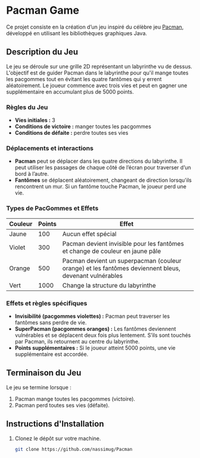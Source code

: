 # Pacman Game

Ce projet consiste en la création d’un jeu inspiré du célèbre jeu [Pacman](https://fr.wikipedia.org/wiki/Pac-Man), développé en utilisant les bibliothèques graphiques Java.

## Description du Jeu

Le jeu se déroule sur une grille 2D représentant un labyrinthe vu de dessus. L'objectif est de guider Pacman dans le labyrinthe pour qu'il mange toutes les pacgommes tout en évitant les quatre fantômes qui y errent aléatoirement. Le joueur commence avec trois vies et peut en gagner une supplémentaire en accumulant plus de 5000 points.

### Règles du Jeu

- **Vies initiales :** 3
- **Conditions de victoire :** manger toutes les pacgommes
- **Conditions de défaite :** perdre toutes ses vies

### Déplacements et interactions

- **Pacman** peut se déplacer dans les quatre directions du labyrinthe. Il peut utiliser les passages de chaque côté de l’écran pour traverser d’un bord à l’autre.
- **Fantômes** se déplacent aléatoirement, changeant de direction lorsqu'ils rencontrent un mur. Si un fantôme touche Pacman, le joueur perd une vie.

### Types de PacGommes et Effets

| Couleur | Points | Effet |
|---------|--------|-------|
| Jaune   | 100    | Aucun effet spécial |
| Violet  | 300    | Pacman devient invisible pour les fantômes et change de couleur en jaune pâle |
| Orange  | 500    | Pacman devient un superpacman (couleur orange) et les fantômes deviennent bleus, devenant vulnérables |
| Vert    | 1000   | Change la structure du labyrinthe |

### Effets et règles spécifiques

- **Invisibilité (pacgommes violettes) :** Pacman peut traverser les fantômes sans perdre de vie.
- **SuperPacman (pacgommes oranges) :** Les fantômes deviennent vulnérables et se déplacent deux fois plus lentement. S’ils sont touchés par Pacman, ils retournent au centre du labyrinthe.
- **Points supplémentaires :** Si le joueur atteint 5000 points, une vie supplémentaire est accordée.

## Terminaison du Jeu

Le jeu se termine lorsque :
1. Pacman mange toutes les pacgommes (victoire).
2. Pacman perd toutes ses vies (défaite).

## Instructions d'Installation

1. Clonez le dépôt sur votre machine.
   ```bash
   git clone https://github.com/nassimug/Pacman
